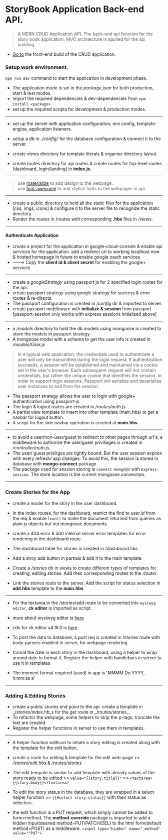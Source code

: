 # StoryBook Application Back-end API.

> A MERN CRUD Application API.
> The back-end api function for the story book application.
> MVC architecture is applied for the api building.

- [Go to](https://github.com/taurusilver7/fresh-pages-client) the front-end build of the CRUD application.

### Setup work environment.

`npm run dev` command to start the application in development phase.

- The application mode is set in the _package.json_ for both production, start & test modes.
  <br />
- import the required dependencies & dev-dependencies from `npm install <package>`.
  <br />
- set up the required scripts for development & production modes.

---

- set up the server with application configuration, env config, template-engine, application listeners.
- setup a db in _./config/_ for the database configuration & connect it to the server.

- create views directory for template literals & organise directory layout.

- create routes directory for api routes & create routes for top-level routes [dashboard, login/landing] in **index.js**.

---

> use [materialize](https://materializecss.com/getting-started.html) to add design to the webpage.
> <br />
> use [font-awesome](https://cdnjs.com/libraries/font-awesome) to add stylish fonts to the webpages in api.

---

- create a public directory to hold all the static files for the application [css, imgs, icons] & configure it to the server file to recognize the static directory.
- Render the routes in /routes with corresponding **.hbs** files in _/views_.

---

#### Authenticate Application

- create a project for the application in google-cloud-console & enable api services for the application. add a redirect url to working localhost now & hosted homepage in future to enable google oauth services.
- ---> Copy the **client id & client secret** for enabling the google+ services

---

- create a _googleStrategy_ using passport js for 2 specified login routes for the api.
- create passport strategy using google strategy for success & error routes & re-directs.
- The passport configuration is created in _/config_ dir & imported to server.
- create passport middleware with **initialize & session** from passport [passport-session only works with express sessions initialized above]

---

- a _/models_ directory to hold the db models using mongoose is created to store the models in passport strategy.
- A mongoose model with a schema to get the user info is created in _/models/User.js_

> In a typical web application, the credentials used to authenticate a user will only be transmitted during the login request. If authentication succeeds, a session will be established and maintained via a cookie set in the user's browser.
> Each subsequent request will not contain credentials, but rather the unique cookie that identifies the session. In order to support login sessions, Passport will serialize and deserialize user instances to and from the session.

- The passport strategy allows the user to login with google+ authentication using passport-js
- The login & logout routes are created in _/routes/auth.js_.
- A partial view template to insert into other template (main.hbs) to get a navbar for logout button.
- A script for the side navbar operation is created at **main.hbs**

---

- to avoid a user/non-user/guest to redirect to other pages through url's, a middleware to authorize the user/guest priviliages is created in _/controller/auth.js_.
- The user/ guest priviliges are tightly bound. But the user session expires with every refresh/ app changes. To avoid this, the session is stored in database with **mongo-connect** package
- The package used for session storing is `connect-mongo@3` with `express-session`. The store location is the current mongoose.connection.

---

### Create Stories for the App

- create a model for the story in the user dashboard.
- In the index routes, for the dashboard, restrict the find to _user.id_ from the req & enable `lean()` to make the document returned from queries as plain js objects but not mongoose documents.

- create a 404 error & 500 internal server error templates for error rendering in the dashboard route.
- The dashboard table for stories is created in /dashboard.hbs
- Add a stroy add button in partials & add it to the main template.
- Create a _/stories_ dir in views to create different types of templates for creating, editing stories. Add their corresponding routes to the _/router_.
- Link the stories route to the server. Add the script for status selection in **add.hbs** template to the **main.hbs**

---

- For the textarea in the /stories/add route to be converted into `wysiwyg editor`, **ck editor** is imported as script.
- more about wysiwyg editor is [here](https://froala.com/wysiwyg-editor/)
- cdn for ck editor v4.16.0 is [here](https://cdnjs.com/libraries/ckeditor)

- To post the data to database, a post req is created in /stories route with body-parsers enabled in server, for webpage rendering.
- format the date in each story in the dashboard, using a helper to wrap around date to format it. Register the helper with handlebars in server to use it in templates
- The moment format required (used) in app is 'MMMM Do YYYY, h:mm:ss a'

---

### Adding & Editing Stories

- create a public stories end point to the api. create a template in _/stories/index.hb_s for the get route in _/routes/stories\_.
- To refactor the webpage, some helpers to strip the p-tags, truncate the text are created.
- Register the helper functions in server to use them in templates.

---

- A helper function editIcon to intiate a story editing is created along with the template for the edit button.
- create a route for editing & template for the edit web-page >> _/stories/edit.hbs_ & _/routes/stories_
- The edit tempate is similar to add template with already values of the story ready to be edited >> `value="{{story.title}}"` >> `<textarea>{{story.body}}</textarea>`
- To edit the story status in the database, they are wrapped in a select helper function >>
  `{{#select story.status}}` with their status as selectors.

- the edit function is a PUT request, which simply cannot be added to form>method. The **method-override** package is imported to add a hidden input(desired method=PUT/PATCH/DEL) to the html form(default method=POST) as a middleware.
  `<input type="hidden" name="_method" value=""PUT">`
